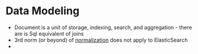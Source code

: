 # Data Modeling #

* Document is a unit of storage, indexing, search, and aggregation - there are is Sql equivalent of joins
* 3rd norm (or beyond) of <a href="https://en.wikipedia.org/wiki/Database_normalization" target="_blank">normalization</a> does not apply to ElasticSearch
* 